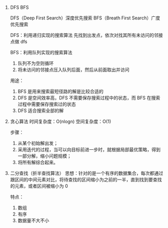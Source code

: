 1. DFS BFS

   DFS（Deep First Search）深度优先搜索
   BFS（Breath First Search）广度优先搜索

   DFS：利用递归实现的搜索算法
   先找到出发点，依次对找其所有未访问的邻接点做 dfs

   BFS：利用队列实现的搜索算法

   1. 队列不为空则循环
   2. 将未访问的邻接点压入队列后面，然后从前面取出并访问

   用途：

   1. BFS 是用来搜索最短径路的解是比较合适的
   2. DFS 是空间效率高，DFS 不需要保存搜索过程中的状态，而 BFS 在搜索过程中需要保存搜索过的状态
   3. DFS 适合搜索全部的解

2. 贪心算法
   时间复杂度：O(nlogn)
   空间复杂度：O(1)

   步骤：

   1. 从某个初始解出发；
   2. 采用迭代的过程，当可以向目标前进一步时，就根据局部最优策略，得到一部分解，缩小问题规模；
   3. 将所有解综合起来。

3. 二分查找（折半查找算法）
   思想：针对的是一个有序的数据集合，每次都通过跟区间的中间元素对比，将待查找的区间缩小为之前的一半，直到找到要查找的元素，或者区间被缩小为 0

   特点：

   1. 数组
   2. 有序
   3. 数据量不大不小
